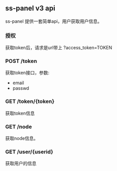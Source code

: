 ## ss-panel v3 api

ss-panel 提供一套简单api，用户获取用户信息。

### 授权

获取token后，请求是url带上 ?access_token=TOKEN

### POST /token

获取token接口，参数:
* email
* passwd

### GET /token/{token}

获取token信息

### GET /node

获取node信息。

### GET /user/{userid}

获取用户的信息